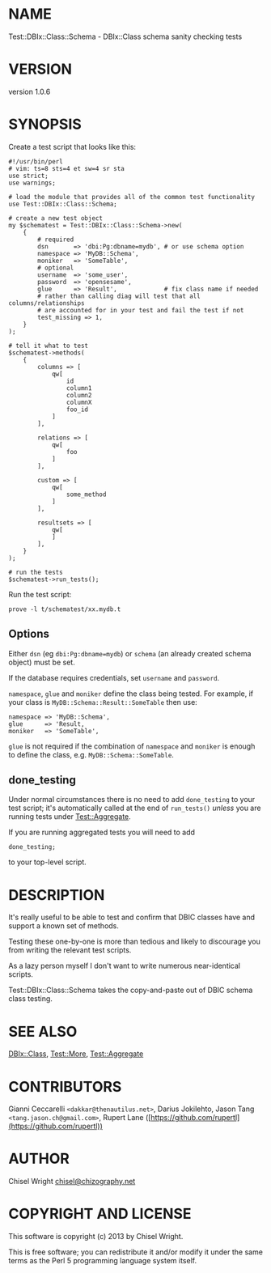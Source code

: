 # NAME

Test::DBIx::Class::Schema - DBIx::Class schema sanity checking tests

# VERSION

version 1.0.6

# SYNOPSIS

Create a test script that looks like this:

    #!/usr/bin/perl
    # vim: ts=8 sts=4 et sw=4 sr sta
    use strict;
    use warnings;

    # load the module that provides all of the common test functionality
    use Test::DBIx::Class::Schema;

    # create a new test object
    my $schematest = Test::DBIx::Class::Schema->new(
        {
            # required
            dsn       => 'dbi:Pg:dbname=mydb', # or use schema option
            namespace => 'MyDB::Schema',
            moniker   => 'SomeTable',
            # optional
            username  => 'some_user',
            password  => 'opensesame',
            glue      => 'Result',             # fix class name if needed
            # rather than calling diag will test that all columns/relationships
            # are accounted for in your test and fail the test if not
            test_missing => 1,
        }
    );

    # tell it what to test
    $schematest->methods(
        {
            columns => [
                qw[
                    id
                    column1
                    column2
                    columnX
                    foo_id
                ]
            ],

            relations => [
                qw[
                    foo
                ]
            ],

            custom => [
                qw[
                    some_method
                ]
            ],

            resultsets => [
                qw[
                ]
            ],
        }
    );

    # run the tests
    $schematest->run_tests();

Run the test script:

    prove -l t/schematest/xx.mydb.t

## Options

Either `dsn` (eg `dbi:Pg:dbname=mydb`) or `schema` (an already
created schema object) must be set.

If the database requires credentials, set `username` and `password`.

`namespace`, `glue` and `moniker` define the class being tested.
For example, if your class is `MyDB::Schema::Result::SomeTable` then use:

    namespace => 'MyDB::Schema',
    glue      => 'Result,
    moniker   => 'SomeTable',

`glue` is not required if the combination of `namespace` and `moniker`
is enough to define the class, e.g. `MyDB::Schema::SomeTable`.

## done\_testing

Under normal circumstances there is no need to add `done_testing` to your
test script; it's automatically called at the end of `run_tests()` _unless_
you are running tests under [Test::Aggregate](http://search.cpan.org/perldoc?Test::Aggregate).

If you are running aggregated tests you will need to add

    done_testing;

to your top-level script.

# DESCRIPTION

It's really useful to be able to test and confirm that DBIC classes have and
support a known set of methods.

Testing these one-by-one is more than tedious and likely to discourage you
from writing the relevant test scripts.

As a lazy person myself I don't want to write numerous near-identical scripts.

Test::DBIx::Class::Schema takes the copy-and-paste out of DBIC schema class testing.

# SEE ALSO

[DBIx::Class](http://search.cpan.org/perldoc?DBIx::Class),
[Test::More](http://search.cpan.org/perldoc?Test::More),
[Test::Aggregate](http://search.cpan.org/perldoc?Test::Aggregate)

# CONTRIBUTORS

Gianni Ceccarelli `<dakkar@thenautilus.net>`,
Darius Jokilehto,
Jason Tang `<tang.jason.ch@gmail.com>`,
Rupert Lane ([https://github.com/rupertl](https://github.com/rupertl))

# AUTHOR

Chisel Wright <chisel@chizography.net>

# COPYRIGHT AND LICENSE

This software is copyright (c) 2013 by Chisel Wright.

This is free software; you can redistribute it and/or modify it under
the same terms as the Perl 5 programming language system itself.
